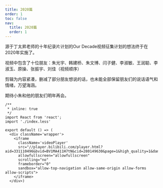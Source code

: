 ```yaml
---
title: 2020篇
order: 1
toc: false
nav:
  title: 2020篇
  order: 1
---
```


源于丁太昇老师的十年纪录片计划的Our Decade视频征集计划的想法终于在2020年实施了。

视频中包含了十位朋友：朱光宇、韩建桥、朱文博、闫子健、李淑敏、王润聪、李淑玉、原操、张振宇、刘佳（视频顺序）

剪辑为内容紧凑，删减了部分朋友想说的话，也未能全部保留朋友们的说话语气和情绪，万望海涵。

期待小朱和他的朋友们明年再会。

```tsx
/**
 * inline: true
 */
import React from 'react';
import './index.less'

export default () => (
  <div className='wrapper'>
    <iframe
      className='videoPlayer'
      src="//player.bilibili.com/player.html?aid=331110496&bvid=BV1MA411H7tN&cid=280149630&page=1&high_quality=1&danmaku=1"
      allowfullscreen="allowfullscreen"
      scrolling="no"
      frameborder="0"
      sandbox="allow-top-navigation allow-same-origin allow-forms allow-scripts">
    </iframe>
  </div>)
```
